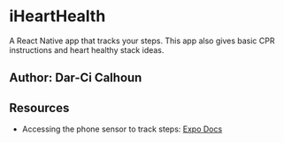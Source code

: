 # iHeartHealth

A React Native app that tracks your steps. This app also gives basic CPR instructions and heart healthy stack ideas.

## Author: Dar-Ci Calhoun

## Resources

- Accessing the phone sensor to track steps: [Expo Docs](https://docs.expo.io/versions/v42.0.0/sdk/pedometer/)
